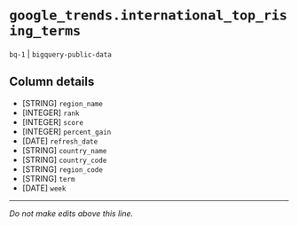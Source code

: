 # `google_trends.international_top_rising_terms`
`bq-1` | `bigquery-public-data`

## Column details
* [STRING]    `region_name`
* [INTEGER]   `rank`
* [INTEGER]   `score`
* [INTEGER]   `percent_gain`
* [DATE]      `refresh_date`
* [STRING]    `country_name`
* [STRING]    `country_code`
* [STRING]    `region_code`
* [STRING]    `term`
* [DATE]      `week`

-------------------------------------------------------------------------------
*Do not make edits above this line.*
